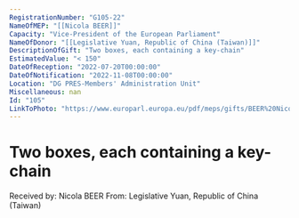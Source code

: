 ```yaml
---
RegistrationNumber: "G105-22"
NameOfMEP: "[[Nicola BEER]]"
Capacity: "Vice-President of the European Parliament"
NameOfDonor: "[[Legislative Yuan, Republic of China (Taiwan)]]"
DescriptionOfGift: "Two boxes, each containing a key-chain"
EstimatedValue: "< 150"
DateOfReception: "2022-07-20T00:00:00"
DateOfNotification: "2022-11-08T00:00:00"
Location: "DG PRES-Members' Administration Unit"
Miscellaneous: nan
Id: "105"
LinkToPhoto: "https://www.europarl.europa.eu/pdf/meps/gifts/BEER%20Nicola_G105-22.jpg#"
---
```


# Two boxes, each containing a key-chain

Received by: Nicola BEER
From: Legislative Yuan, Republic of China (Taiwan)
